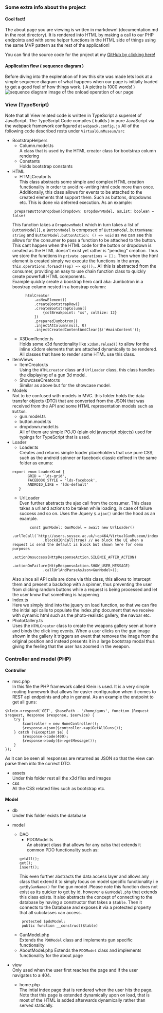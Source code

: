### Some extra info about the project

#### Cool fact!
The about page you are viewing is written in markdown! (documentation.md in the root directory). It is rendered into HTML
by making a call to our PHP endpoints and with some helper functions in the HTML side of things using the same
MVP pattern as the rest of the application!

You can find the source code for the project at my [GitHub by clicking here!](https://github.com/HarryPi/VirtualGunMuseum)

#### Application flow ( sequence diagram )
Before diving into the explenation of how this site was made lets look at a simple sequence diagram of what happens when 
our page is initially loaded to get a good feel of how things work. ( A pictire is 1000 words! )
![sequence diagram image of the onload operation of our page](__REPLACE_ME_WITH_SEQ_DIAGRAM__)
### View (TypeScript)
Note that all View related code is written in TypeScript a superset of JavaScript.
The TypeScript Code compiles ( builds ) in pure JavaScript via the webpack framework configured at
```webpack.config.js``` All of the following code described rests under ```VirtualGunMuseum/src```
* BootstrapHelpers
    * Column.model.ts <br/>
     A class that is used by the HTML creator class for bootstrap column rendering
     * Constants <br />
     Holds bootstrap constants
* HTML
    * HTMLCreator.ts <br />
    This class abstracts some simple and complex HTML creation functionality in order to avoid re-writing html
    code more than once.
    Additionally, this class allows for events to be attached to the created elements that support them.
    Such as buttons, dropdowns etc. This is done via deferred execution. As an example:
    ```
     prepareButtonDropdown(dropdown: DropdownModel, asList: boolean = false)
    ```
    This function takes a ```DropdownModel``` which in turn takes a list of ```ButtonModel[]```, a ```ButtonModel``` 
    is composed of ```ButtonModel.buttonName: string``` and ```ButtonModel.buttonAction: () => void``` as we can see this
    allows for the consumer to pass a function to be attached to the button. This cant happen when the HTML code for the
    button or dropdown is created as the HTML doesn't exist yet rather is "pending" creation. Thus we store the functions
    in ```private operations = [];```. Then when the html element is created simply we execute the functions in the array.
    ```this.operations.forEach((op) => op());```. All this is abstracted from the consumer, providing an easy to use chain
    function class to quickly create powerfull HTML components.
    <br /> Example quickly create a boostrap hero card aka: Jumbotron in a boostrap column nested in a boostrap column:
    ```
          htmlCreator
              .asNewElement()
              .createBootstrapRow()
              .createBootstrapColumn([
                  {colBreakpoint: "xs", colSize: 12}
              ])
              .preparedJumbotron()
              .injectAtColumn(null, 0)
              .injectCreatedContentAndClear($('#mainContent'));
  ```
    * X3DomRender.ts<br />
    Holds some x3d functionality like ```x3dom.reload()``` to allow for the inline x3dom elements that are attached dynamically
    to be rendered. All classes that have to render some HTML use this class.
* ItemViews
    * ItemCreator.ts <br />
    Using the ```HTMLcreator``` class and ```UrlLoader``` class, this class handles the displaying of a gun 3d model.
    * ShowcaseCreator.ts <br />
    Similar as above but for the showcase model.
* Models<br />
 Not to be confused with models in MVC. this folder holds the data transfer objects (DTO) that are converted from
 the JSON that was received from the API and some HTML representation models such as ```Button```.
    * gun.model.ts
    * button.model.ts
    * dropdown.model.ts
    <br /> All of them are simple POJO (plain old javascript objects) used for typings for TypeScript that is used.
* Loader <br />
    * Loader.ts <br />
    Creates and returns simple loader placeholders that use pure CSS, such as the android spinner or facebook classic defined in
    the same folder as enums:
    ```
    export enum LoaderKind {
           GRID = 'lds-grid',
           FACEBOOK_STYLE = 'lds-facebook',
           ANDROID_LIKE = 'lds-default'
       }
    ```
  * UrlLoader <br />
  Even further abstracts the ajax call from the consumer. This class takes a url and actions to be taken while loading,
  in case of failure success and so on. Uses the Jquery ```$.ajax()``` under the hood as an example.
  ```
          const gunModel: GunModel = await new UrlLoader()
                .urlToCall(`http://users.sussex.ac.uk/~cp464/VirtualGunMuseum/index.php/home/guns/${gunId}`)
                .blockUIOnCall(true) // We block the UI when a request is send the default is block but shown here for demo purposes
                .actionOnsuccess(HttpResponseAction.SILENCE_AFTER_ACTION)
                .actionOnFailure(HttpResponseAction.SHOW_USER_MESSAGE)
                .callUrlAndParseAsJson<GunModel>();
  ```
  Also since all API calls are done via this class, this allows to intercept them and present a backdrop with a spinner,
  thus preventing the user from clicking random buttons while a request is being processed and let the user know that
  something is happening
* Index.ts <br />
Here we simply bind into the jquery on load function, so that we can fire the initial api calls to populate the index.php
document that we receive with dynamic html such as the photo-realistic gallery, the navbar etc.
* PhotoGallery.ts <br />
Uses the ```HTMLCreator``` class to create the weapons gallery seen at home and binds the click img events.
When a user clicks on the gun image shown in the gallery it triggers an event that removes the image from the 
original position and instead presents it in a large bootstrap modal thus giving the feeling that the user has
zoomed in the weapon. 
    
### Controller and model (PHP)
#### Controller
* mvc.php <br />
In this file the PHP framework called Klein is used. It is a very simple routing framework that allows for easier configuration
when it comes to REST api endpoints and php in general.
As an example the endpoint to get all guns: 
```
$klein->respond('GET', $basePath . '/home/guns', function (Request $request, Response $response, $service) {
    try {
        $controller = new HomeController();
        $response->json($controller->apiGetAllGuns());
    } catch (\Exception $e) {
        $response->code(400);
        $response->body($e->getMessage());
    }
});
```
As it can be seen all responses are returned as JSON so that the view can parse them into the correct DTO.
* assets <br />
Under this folder rest all the x3d files and images
* css <br />
All the CSS related files such as bootstrap etc.
#### Model
* db <br />
Under this folder exists the database
* model <br />
    * DAO <br />
        * PDOModel.ts
        <br /> An abstract class that allows for any calss that extends it common PDO functionality such as:
        ```
      getAll();
      get();
      insert();
      ```
      This even further abstracts the data access layer and allows any class that extend it to simply focus
      on model specific functionality i.e ```getByGunName()``` for the gun model .Please note this function does not exist
      as its quicker to get by id, however a ```GunModel.php``` that extends this class exists.
      It also abstracts the concept of connecting to the database by having a constructor that takes a ```$table```. Then
      it connects to the Database and exposes it via a protected property that all subclasses can access. <br />
      ```
       protected $pdoModel;
       public function __construct($table)
      ```
    * GunModel.php <br />
    Extends the ```PDOModel``` class and implements gun specific functionality
    * AboutModel.php
    Extends the ```PDOModel``` class and implements functionality for the about page

* view <br />
    Only used when the user first reaches the page and if the user navigates to a 404.
    * home.php <br />
    The intial index page that is rendered when the user hits the page. Note that this page is extended dynamically upon
    on load, that is most of the HTML is added afterwards dynamically rather than served statically.
  
 